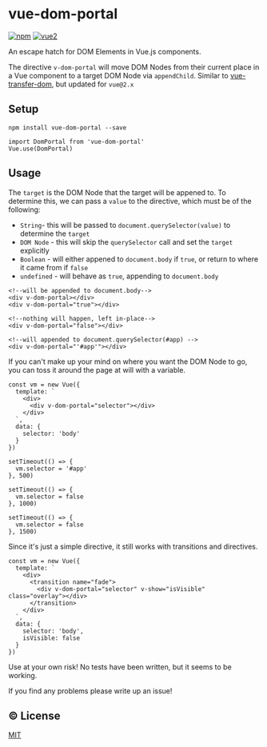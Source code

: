 # vue-dom-portal

[![npm](https://img.shields.io/npm/v/vue-dom-portal.svg)](https://www.npmjs.com/package/vue-dom-portal)
[![vue2](https://img.shields.io/badge/vue-2.x-brightgreen.svg)](https://vuejs.org/)

An escape hatch for DOM Elements in Vue.js components.

The directive `v-dom-portal` will move DOM Nodes from their current place in a Vue component to a target DOM Node via `appendChild`.
Similar to [vue-transfer-dom](https://github.com/rhyzx/vue-transfer-dom), but updated for `vue@2.x`

## Setup

```
npm install vue-dom-portal --save
```


```
import DomPortal from 'vue-dom-portal'
Vue.use(DomPortal)
```




## Usage


The `target` is the DOM Node that the target will be appened to.
To determine this, we can pass a `value` to the directive,
which must be of the following:

- `String`- this will be passed to `document.querySelector(value)` to determine the `target`
- `DOM Node` - this will skip the `querySelector` call and set the `target` explicitly
- `Boolean` - will either appened to `document.body` if `true`, or return to where it came from if `false`
- `undefined` - will behave as `true`, appending to `document.body`

```
<!--will be appended to document.body-->
<div v-dom-portal></div>
<div v-dom-portal="true"></div>

<!--nothing will happen, left in-place-->
<div v-dom-portal="false"></div>

<!--will appended to document.querySelector(#app) -->
<div v-dom-portal="'#app'"></div>
```

If you can't make up your mind on where you want the DOM Node to go,
you can toss it around the page at will with a variable.

```
const vm = new Vue({
  template: `
    <div>
      <div v-dom-portal="selector"></div>
    </div>
  `,
  data: {
    selector: 'body'
  }
})

setTimeout(() => {
  vm.selector = '#app'
}, 500)

setTimeout(() => {
  vm.selector = false
}, 1000)

setTimeout(() => {
  vm.selector = false
}, 1500)

```

Since it's just a simple directive, it still works with transitions and directives.

```
const vm = new Vue({
  template: `
    <div>
      <transition name="fade">
        <div v-dom-portal="selector" v-show="isVisible" class="overlay"></div>
      </transition>
    </div>
  `,
  data: {
    selector: 'body',
    isVisible: false
  }
})
```

<!--
## :book: Documentation
See [here](http://calebroseland.github.io/vue-dom-portal/)

## :scroll: Changelog
Details changes for each release are documented in the [CHANGELOG.md](https://github.com/calebroseland/vue-dom-portal/blob/dev/CHANGELOG.md).-->

Use at your own risk! No tests have been written, but it seems to be working.

If you find any problems please write up an issue!


## :copyright: License

[MIT](http://opensource.org/licenses/MIT)

